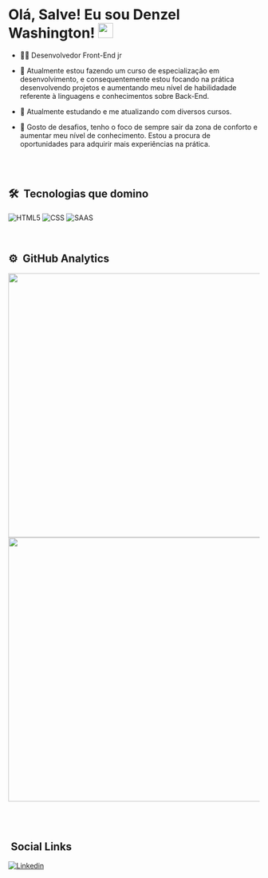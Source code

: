 <h1> Olá, Salve! Eu sou Denzel Washington! <img 
src="https://raw.githubusercontent.com/kaueMarques/kaueMarques/master/hi.gif"width="30px"></h1>

- 🐱‍👤 Desenvolvedor Front-End jr

- 🧐 Atualmente estou fazendo um curso de especialização em desenvolvimento, e consequentemente estou focando na prática desenvolvendo projetos e aumentando meu nível de habilidadade referente à linguagens e conhecimentos sobre Back-End.

- 🧠 Atualmente estudando e me atualizando com diversos cursos.

- 🦾 Gosto de desafios, tenho o foco de sempre sair da zona de conforto e aumentar meu nível de conhecimento. Estou a procura de oportunidades para adquirir mais experiências na prática.

<br><br>

## 🛠 &nbsp;Tecnologias que domino

<img align="center" alt="HTML5"
src="https://img.shields.io/badge/HTML5-E34F26?style=for-the-badge&logo=html5&logoColor=white">
<img align="center" alt="CSS"
src="https://img.shields.io/badge/CSS-239120?&style=for-the-badge&logo=css3&logoColor=white">
<img align="center" alt="SAAS"
src="https://img.shields.io/badge/Sass-CC6699?style=for-the-badge&logo=sass&logoColor=white">

<br>

## ⚙ &nbsp;GitHub Analytics

<p align="left">
  
<img width="530cm" src="https://github-readme-stats.vercel.app/api?username=DenzelWashington&show_icons=true&theme=radical"/>
  
<img width="530cm" src="https://github-readme-stats.vercel.app/api/top-langs/?username=DenzelWashington&layout=compact&theme=tokyonight"/>
</p>

<br><br>

## &nbsp;Social Links

[![Linkedin](https://img.shields.io/badge/LinkedIn-0077B5?style=for-the-badge&logo=linkedin&logoColor=white)](https://www.linkedin.com/in/denzel-washington-587730185/)


